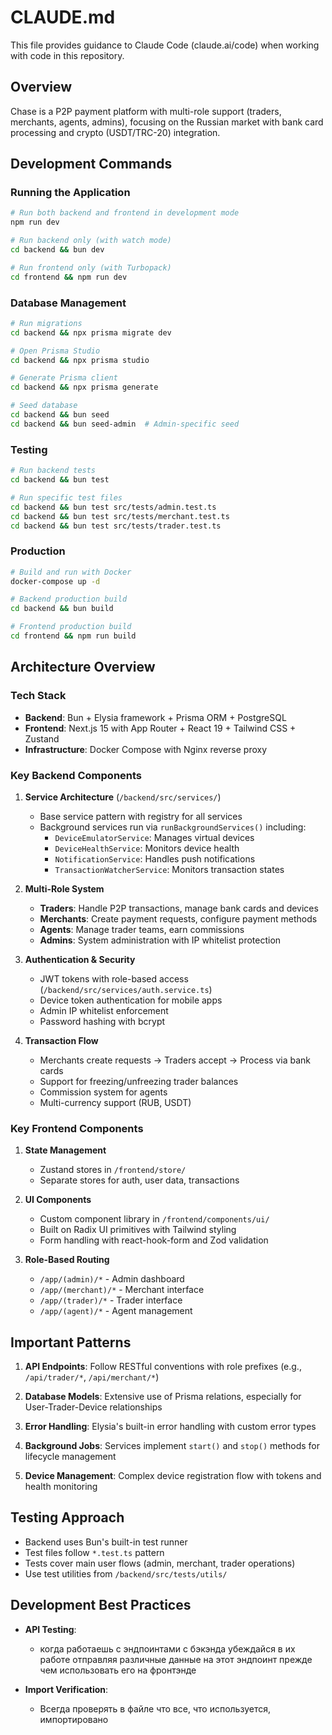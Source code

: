 # CLAUDE.md

This file provides guidance to Claude Code (claude.ai/code) when working with code in this repository.

## Overview
Chase is a P2P payment platform with multi-role support (traders, merchants, agents, admins), focusing on the Russian market with bank card processing and crypto (USDT/TRC-20) integration.

## Development Commands

### Running the Application
```bash
# Run both backend and frontend in development mode
npm run dev

# Run backend only (with watch mode)
cd backend && bun dev

# Run frontend only (with Turbopack)
cd frontend && npm run dev
```

### Database Management
```bash
# Run migrations
cd backend && npx prisma migrate dev

# Open Prisma Studio
cd backend && npx prisma studio

# Generate Prisma client
cd backend && npx prisma generate

# Seed database
cd backend && bun seed
cd backend && bun seed-admin  # Admin-specific seed
```

### Testing
```bash
# Run backend tests
cd backend && bun test

# Run specific test files
cd backend && bun test src/tests/admin.test.ts
cd backend && bun test src/tests/merchant.test.ts
cd backend && bun test src/tests/trader.test.ts
```

### Production
```bash
# Build and run with Docker
docker-compose up -d

# Backend production build
cd backend && bun build

# Frontend production build
cd frontend && npm run build
```

## Architecture Overview

### Tech Stack
- **Backend**: Bun + Elysia framework + Prisma ORM + PostgreSQL
- **Frontend**: Next.js 15 with App Router + React 19 + Tailwind CSS + Zustand
- **Infrastructure**: Docker Compose with Nginx reverse proxy

### Key Backend Components

1. **Service Architecture** (`/backend/src/services/`)
   - Base service pattern with registry for all services
   - Background services run via `runBackgroundServices()` including:
     - `DeviceEmulatorService`: Manages virtual devices
     - `DeviceHealthService`: Monitors device health
     - `NotificationService`: Handles push notifications
     - `TransactionWatcherService`: Monitors transaction states

2. **Multi-Role System**
   - **Traders**: Handle P2P transactions, manage bank cards and devices
   - **Merchants**: Create payment requests, configure payment methods
   - **Agents**: Manage trader teams, earn commissions
   - **Admins**: System administration with IP whitelist protection

3. **Authentication & Security**
   - JWT tokens with role-based access (`/backend/src/services/auth.service.ts`)
   - Device token authentication for mobile apps
   - Admin IP whitelist enforcement
   - Password hashing with bcrypt

4. **Transaction Flow**
   - Merchants create requests → Traders accept → Process via bank cards
   - Support for freezing/unfreezing trader balances
   - Commission system for agents
   - Multi-currency support (RUB, USDT)

### Key Frontend Components

1. **State Management**
   - Zustand stores in `/frontend/store/`
   - Separate stores for auth, user data, transactions

2. **UI Components**
   - Custom component library in `/frontend/components/ui/`
   - Built on Radix UI primitives with Tailwind styling
   - Form handling with react-hook-form and Zod validation

3. **Role-Based Routing**
   - `/app/(admin)/*` - Admin dashboard
   - `/app/(merchant)/*` - Merchant interface
   - `/app/(trader)/*` - Trader interface
   - `/app/(agent)/*` - Agent management

## Important Patterns

1. **API Endpoints**: Follow RESTful conventions with role prefixes (e.g., `/api/trader/*`, `/api/merchant/*`)

2. **Database Models**: Extensive use of Prisma relations, especially for User-Trader-Device relationships

3. **Error Handling**: Elysia's built-in error handling with custom error types

4. **Background Jobs**: Services implement `start()` and `stop()` methods for lifecycle management

5. **Device Management**: Complex device registration flow with tokens and health monitoring

## Testing Approach

- Backend uses Bun's built-in test runner
- Test files follow `*.test.ts` pattern
- Tests cover main user flows (admin, merchant, trader operations)
- Use test utilities from `/backend/src/tests/utils/`

## Development Best Practices

- **API Testing**: 
  - когда работаешь с эндпоинтами с бэкэнда убеждайся в их работе отправляя различные данные на этот эндпоинт прежде чем использовать его на фронтэнде

- **Import Verification**:
  - Всегда проверять в файле что все, что используется, импортировано